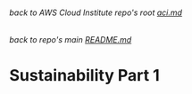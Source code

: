 ###### back to AWS Cloud Institute repo's root [aci.md](./aci.md)
###### back to repo's main [README.md](../../README.md)
# Sustainability Part 1
